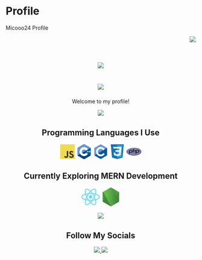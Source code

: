 # Profile
Micooo24 Profile

<p align="right">
    <img src="https://visitor-badge.laobi.icu/badge?page_id=salesp07.salesp07" />
</p>

<h1 align="center">
    <img src="https://readme-typing-svg.herokuapp.com/?font=Righteous&size=35&center=true&vCenter=true&width=500&height=70&duration=4000&lines=Hello+Human!+👋;+I'm+Mico+Rabino!;" />
</h1>

<h2 align="center">
    <img src="https://github.com/Anmol-Baranwal/Cool-GIFs-For-GitHub/assets/74038190/7b282ec6-fcc3-4600-90a7-2c3140549f58" width="300">
</h2>

<p align="center">
    Welcome to my profile!
</p>

<p align="center">
    <img src="https://user-images.githubusercontent.com/74038190/212750155-3ceddfbd-19d3-40a3-87af-8d329c8323c4.gif" width="400">
</p>

<h2 align="center">Programming Languages I Use</h2>
<p align="center">
    <img src="https://raw.githubusercontent.com/devicons/devicon/master/icons/javascript/javascript-original.svg" alt="JavaScript" width="40" height="40"/>
    <img src="https://raw.githubusercontent.com/devicons/devicon/master/icons/cplusplus/cplusplus-original.svg" alt="C++" width="40" height="40"/>
    <img src="https://raw.githubusercontent.com/devicons/devicon/master/icons/c/c-original.svg" alt="C" width="40" height="40"/>
    <img src="https://raw.githubusercontent.com/devicons/devicon/master/icons/css3/css3-original.svg" alt="CSS" width="40" height="40"/>
    <img src="https://raw.githubusercontent.com/devicons/devicon/master/icons/php/php-original.svg" alt="PHP" width="40" height="40"/>
</p>

<h2 align="center">Currently Exploring MERN Development</h2>
<p align="center">
    <img src="https://raw.githubusercontent.com/devicons/devicon/master/icons/react/react-original.svg" alt="React" width="50" height="50"/>
    <img src="https://raw.githubusercontent.com/devicons/devicon/master/icons/nodejs/nodejs-original.svg" alt="Node.js" width="50" height="50"/>
</p>

<p align="center">
    <img src="https://user-images.githubusercontent.com/74038190/212284145-bf2c01a8-c448-4f1a-b911-996024c84606.gif" width="300">
</p>

<h2 align="center">Follow My Socials</h2>
<p align="center">
    <a href="https://www.facebook.com/micsrabs" target="_blank">
        <img src="https://user-images.githubusercontent.com/74038190/235294010-ec412ef5-e3da-4efa-b1d4-0ab4d4638755.gif" width="50">
    </a>
    <a href="https://www.instagram.com/027_fl/" target="_blank">
        <img src="https://user-images.githubusercontent.com/74038190/235294013-a33e5c43-a01c-43f6-b44d-a406d8b4ab75.gif" width="50">
    </a>
</p>
